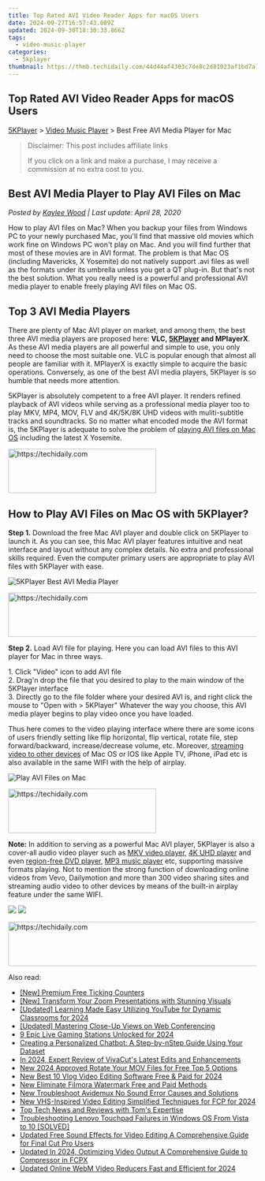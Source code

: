 ```yaml
---
title: Top Rated AVI Video Reader Apps for macOS Users
date: 2024-09-27T16:57:43.089Z
updated: 2024-09-30T18:30:33.866Z
tags:
  - video-music-player
categories:
  - 5kplayer
thumbnail: https://thmb.techidaily.com/44d44af4303c7de8c2d81023af1bd7a1796056772dd848c61266c864592a23af.jpg
---
```


## Top Rated AVI Video Reader Apps for macOS Users

[5KPlayer](https://tools.techidaily.com/5kplayer/products/) \> [Video Music Player](https://tools.techidaily.com/5kplayer/video-music-player/) \> Best Free AVI Media Player for Mac

>  Disclaimer: This post includes affiliate links
>
>  If you click on a link and make a purchase, I may receive a commission at no extra cost to you.
>

## Best AVI Media Player to Play AVI Files on Mac

 _Posted by [Kaylee Wood](https://www.quora.com/profile/Amanda-Hu-21) | Last update: April 28, 2020_

How to play AVI files on Mac? When you backup your files from Windows PC to your newly purchased Mac, you'll find that massive old movies which work fine on Windows PC won't play on Mac. And you will find further that most of these movies are in AVI format. The problem is that Mac OS (including Mavericks, X Yosemite) do not natively support .avi files as well as the formats under its umbrella unless you get a QT plug-in. But that's not the best solution. What you really need is a powerful and professional AVI media player to enable freely playing AVI files on Mac OS. 

## Top 3 AVI Media Players

There are plenty of Mac AVI player on market, and among them, the best three AVI media players are proposed here: **VLC, [5KPlayer](https://tools.techidaily.com/5kplayer/products/) and MPlayerX**. As these AVI media players are all powerful and simple to use, you only need to choose the most suitable one. VLC is popular enough that almost all people are familiar with it. MPlayerX is exactly simple to acquire the basic operations. Conversely, as one of the best AVI media players, 5KPlayer is so humble that needs more attention. 

5KPlayer is absolutely competent to a free AVI player. It renders refined playback of AVI videos while serving as a professional media player too to play MKV, MP4, MOV, FLV and 4K/5K/8K UHD videos with muliti-subtitle tracks and soundtracks. So no matter what encoded mode the AVI format is, the 5KPlayer is adequate to solve the problem of [playing AVI files on Mac OS](https://tools.techidaily.com/5kplayer/video-music-player/) including the latest X Yosemite.

<!-- affiliate ads begin -->
<a href="https://aligracehair.sjv.io/c/5597632/1925468/19272" target="_top" id="1925468">
  <img src="//a.impactradius-go.com/display-ad/19272-1925468" border="0" alt="https://techidaily.com" width="300" height="90"/>
</a>
<img height="0" width="0" src="https://aligracehair.sjv.io/i/5597632/1925468/19272" style="position:absolute;visibility:hidden;" border="0" />
<!-- affiliate ads end -->

## How to Play AVI Files on Mac OS with 5KPlayer?

**Step 1.** Download the free Mac AVI player and double click on 5KPlayer to launch it. As you can see, this Mac AVI player features intuitive and neat interface and layout without any complex details. No extra and professional skills required. Even the computer primary users are appropriate to play AVI files with 5KPlayer with ease. 

![5KPlayer Best AVI Media Player](https://www.5kplayer.com/video-music-player/img/youtube-0119-01.png) 

<!-- affiliate ads begin -->
<a href="https://aligracehair.sjv.io/c/5597632/1975841/19272" target="_top" id="1975841">
  <img src="//a.impactradius-go.com/display-ad/19272-1975841" border="0" alt="https://techidaily.com" width="728" height="90"/>
</a>
<img height="0" width="0" src="https://aligracehair.sjv.io/i/5597632/1975841/19272" style="position:absolute;visibility:hidden;" border="0" />
<!-- affiliate ads end -->

**Step 2.** Load AVI file for playing. Here you can load AVI files to this AVI player for Mac in three ways.

1\. Click "Video" icon to add AVI file  
 2\. Drag'n drop the file that you desired to play to the main window of the 5KPlayer interface  
 3\. Directly go to the file folder where your desired AVI is, and right click the mouse to "Open with > 5KPlayer" Whatever the way you choose, this AVI media player begins to play video once you have loaded.

Thus here comes to the video playing interface where there are some icons of users friendly setting like flip horizontal, flip vertical, rotate file, step forward/backward, increase/decrease volume, etc. Moreover, [streaming video to other devices](https://tools.techidaily.com/5kplayer/airplay/) of Mac OS or IOS like Apple TV, iPhone, iPad etc is also available in the same WIFI with the help of airplay.

![Play AVI Files on Mac](https://www.5kplayer.com/video-music-player/img/play-avi-files-on-mac.jpg) 

<!-- affiliate ads begin -->
<a href="https://aligracehair.sjv.io/c/5597632/1902304/19272" target="_top" id="1902304">
  <img src="//a.impactradius-go.com/display-ad/19272-1902304" border="0" alt="https://techidaily.com" width="300" height="90"/>
</a>
<img height="0" width="0" src="https://aligracehair.sjv.io/i/5597632/1902304/19272" style="position:absolute;visibility:hidden;" border="0" />
<!-- affiliate ads end -->

**Note:** In addition to serving as a powerful Mac AVI player, 5KPlayer is also a cover-all audio video player such as [MKV video player](https://tools.techidaily.com/5kplayer/video-music-player/), [4K UHD player](https://tools.techidaily.com/5kplayer/video-music-player/) and even [region-free DVD player](https://tools.techidaily.com/5kplayer/video-music-player/), [MP3 music player](https://tools.techidaily.com/5kplayer/video-music-player/) etc, supporting massive formats playing. Not to mention the strong function of downloading online videos from Vevo, Dailymotion and more than 300 video sharing sites and streaming audio video to other devices by means of the built-in airplay feature under the same WIFI. 

[![](https://www.5kplayer.com/video-music-player/../button/freedownwhitewin.png)](https://tools.techidaily.com/5kplayer/products/) [![](https://www.5kplayer.com/video-music-player/../button/freedownbackmac.png)](https://tools.techidaily.com/5kplayer/products/)

<!-- affiliate ads begin -->
<a href="https://appsumo.8odi.net/c/5597632/2123732/7443" target="_top" id="2123732">
  <img src="//a.impactradius-go.com/display-ad/7443-2123732" border="0" alt="https://techidaily.com" width="600" height="90"/>
</a>
<img height="0" width="0" src="https://appsumo.8odi.net/i/5597632/2123732/7443" style="position:absolute;visibility:hidden;" border="0" />
<!-- affiliate ads end -->

<ins class="adsbygoogle"
     style="display:block"
     data-ad-format="autorelaxed"
     data-ad-client="ca-pub-7571918770474297"
     data-ad-slot="1223367746"></ins>

<ins class="adsbygoogle"
     style="display:block"
     data-ad-client="ca-pub-7571918770474297"
     data-ad-slot="8358498916"
     data-ad-format="auto"
     data-full-width-responsive="true"></ins>

<span class="atpl-alsoreadstyle">Also read:</span>
<div><ul>
<li><a href="https://extra-skills.techidaily.com/new-premium-free-ticking-counters/"><u>[New] Premium Free Ticking Counters</u></a></li>
<li><a href="https://fox-glue.techidaily.com/new-transform-your-zoom-presentations-with-stunning-visuals/"><u>[New] Transform Your Zoom Presentations with Stunning Visuals</u></a></li>
<li><a href="https://youtube-webster.techidaily.com/ed-learning-made-easy-utilizing-youtube-for-dynamic-classrooms-for-2024/"><u>[Updated] Learning Made Easy Utilizing YouTube for Dynamic Classrooms for 2024</u></a></li>
<li><a href="https://fox-cloud.techidaily.com/updated-mastering-close-up-views-on-web-conferencing/"><u>[Updated] Mastering Close-Up Views on Web Conferencing</u></a></li>
<li><a href="https://fox-direct.techidaily.com/9-epic-live-gaming-stations-unlocked-for-2024/"><u>9 Epic Live Gaming Stations Unlocked for 2024</u></a></li>
<li><a href="https://tech-revival.techidaily.com/creating-a-personalized-chatbot-a-step-by-nstep-guide-using-your-dataset/"><u>Creating a Personalized Chatbot: A Step-by-nStep Guide Using Your Dataset</u></a></li>
<li><a href="https://some-techniques.techidaily.com/in-2024-expert-review-of-vivacuts-latest-edits-and-enhancements/"><u>In 2024, Expert Review of VivaCut's Latest Edits and Enhancements</u></a></li>
<li><a href="https://video-ai-editor.techidaily.com/new-2024-approved-rotate-your-mov-files-for-free-top-5-options/"><u>New 2024 Approved Rotate Your MOV Files for Free Top 5 Options</u></a></li>
<li><a href="https://video-ai-editor.techidaily.com/new-best-10-vlog-video-editing-software-free-and-paid-for-2024/"><u>New Best 10 Vlog Video Editing Software Free & Paid for 2024</u></a></li>
<li><a href="https://video-ai-editor.techidaily.com/new-eliminate-filmora-watermark-free-and-paid-methods/"><u>New Eliminate Filmora Watermark Free and Paid Methods</u></a></li>
<li><a href="https://video-ai-editor.techidaily.com/new-troubleshoot-avidemux-no-sound-error-causes-and-solutions/"><u>New Troubleshoot Avidemux No Sound Error Causes and Solutions</u></a></li>
<li><a href="https://video-ai-editor.techidaily.com/new-vhs-inspired-video-editing-simplified-techniques-for-fcp-for-2024/"><u>New VHS-Inspired Video Editing Simplified Techniques for FCP for 2024</u></a></li>
<li><a href="https://tiktok-video-recordings.techidaily.com/top-tech-news-and-reviews-with-toms-expertise/"><u>Top Tech News and Reviews with Tom's Expertise</u></a></li>
<li><a href="https://common-error.techidaily.com/troubleshooting-lenovo-touchpad-failures-in-windows-os-from-vista-to-10-solved/"><u>Troubleshooting Lenovo Touchpad Failures in Windows OS From Vista to 10 [SOLVED]</u></a></li>
<li><a href="https://video-ai-editor.techidaily.com/updated-free-sound-effects-for-video-editing-a-comprehensive-guide-for-final-cut-pro-users/"><u>Updated Free Sound Effects for Video Editing A Comprehensive Guide for Final Cut Pro Users</u></a></li>
<li><a href="https://video-ai-editor.techidaily.com/updated-in-2024-optimizing-video-output-a-comprehensive-guide-to-compressor-in-fcpx/"><u>Updated In 2024, Optimizing Video Output A Comprehensive Guide to Compressor in FCPX</u></a></li>
<li><a href="https://video-ai-editor.techidaily.com/updated-online-webm-video-reducers-fast-and-efficient-for-2024/"><u>Updated Online WebM Video Reducers Fast and Efficient for 2024</u></a></li>
</ul></div>

